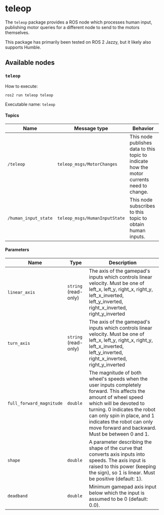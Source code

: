 # teleop

The `teleop` package provides a ROS node which processes human input, publishing motor queries for a different node to send to the motors themselves.

This package has primarily been tested on ROS 2 Jazzy, but it likely also supports Humble.

## Available nodes

### `teleop`

How to execute:

```shell
ros2 run teleop teleop
```

Executable name: `teleop`

#### Topics

| Name | Message type | Behavior |
| ---- | ------------ | -------- |
| `/teleop` | `teleop_msgs/MotorChanges` | This node publishes data to this topic to indicate how the motor currents need to change. |
| `/human_input_state` | `teleop_msgs/HumanInputState` | This node subscribes to this topic to obtain human inputs. |

#### Parameters

| Name | Type | Description |
| ---- | ---- | ----------- |
| `linear_axis` | `string` (read-only) | The axis of the gamepad's inputs which controls linear velocity. Must be one of left_x, left_y, right_x, right_y, left_x_inverted, left_y_inverted, right_x_inverted, right_y_inverted |
| `turn_axis` | `string` (read-only) | The axis of the gamepad's inputs which controls linear velocity. Must be one of left_x, left_y, right_x, right_y, left_x_inverted, left_y_inverted, right_x_inverted, right_y_inverted |
| `full_forward_magnitude` | `double` | The magnitude of both wheel's speeds when the user inputs completely forward. This affects the amount of wheel speed which will be devoted to turning. 0 indicates the robot can only spin in place, and 1 indicates the robot can only move forward and backward. Must be between 0 and 1. |
| `shape` | `double` | A parameter describing the shape of the curve that converts axis inputs into speeds. The axis input is raised to this power (keeping the sign), so 1 is linear. Must be positive (default: 1). |
| `deadband` | `double` | Minimum gamepad axis input below which the input is assumed to be 0 (default: 0.0). |